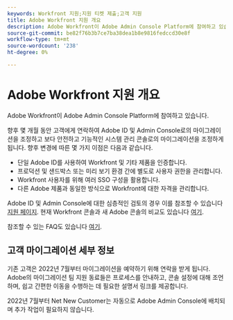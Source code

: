 ```yaml
---
keywords: Workfront 지원;지원 티켓 제출;고객 지원
title: Adobe Workfront 지원 개요
description: Adobe Workfront이 Adobe Admin Console Platform에 참여하고 있습니다.
source-git-commit: be82f76b3b7ce7ba38dea1b8e9816fedccd30e8f
workflow-type: tm+mt
source-wordcount: '238'
ht-degree: 0%

---
```


# Adobe Workfront 지원 개요

Adobe Workfront이 Adobe Admin Console Platform에 참여하고 있습니다.

향후 몇 개월 동안 고객에게 연락하여 Adobe ID 및 Admin Console로의 마이그레이션을 조정하고 보다 안전하고 기능적인 시스템 관리 콘솔로의 마이그레이션을 조정하게 됩니다. 향후 변경에 따른 몇 가지 이점은 다음과 같습니다.

* 단일 Adobe ID를 사용하여 Workfront 및 기타 제품을 인증합니다.
* 프로덕션 및 샌드박스 또는 미리 보기 환경 간에 별도로 사용자 권한을 관리합니다.
* Workfront 사용자를 위해 여러 SSO 구성을 활용합니다.
* 다른 Adobe 제품과 동일한 방식으로 Workfront에 대한 자격을 관리합니다.

Adobe ID 및 Admin Console에 대한 심층적인 검토의 경우 이를 참조할 수 있습니다 [지원 페이지](https://helpx.adobe.com/enterprise/admin-guide.html). 현재 Workfront 콘솔과 새 Adobe 콘솔의 비교도 있습니다 [여기](https://one.workfront.com/s/document-item?bundleId=the-new-workfront-experience&amp;topicId=Content%2FAdministration_and_Setup%2FGet_started-WF_administration%2Factions-in-admin-console.htm&amp;_LANG=enus).

<!--
New URL for July 27:
https://experienceleague.adobe.com/docs/workfront/using/administration-and-setup/get-started-administration/actions-in-admin-console.html
-->

참조할 수 있는 FAQ도 있습니다 [여기](faq.md).

## 고객 마이그레이션 세부 정보

기존 고객은 2022년 7월부터 마이그레이션을 예약하기 위해 연락을 받게 됩니다.  Adobe의 마이그레이션 팀 지원 동료들은 프로세스를 안내하고, 콘솔 설정에 대해 조언하며, 쉽고 간편한 이동을 수행하는 데 필요한 설명서 링크를 제공합니다.

2022년 7월부터 Net New Customer는 자동으로 Adobe Admin Console에 배치되며 추가 작업이 필요하지 않습니다.
